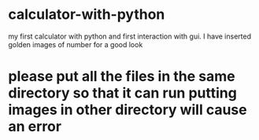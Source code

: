 # calculator-with-python
my first calculator with python and first interaction with gui. I have inserted golden images of number for a good look
# please put all the files in the same directory so that it can run putting images in other directory will cause an error
